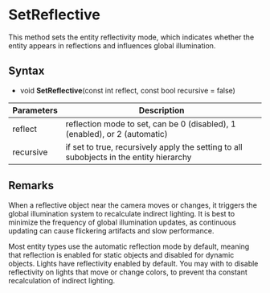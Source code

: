 # SetReflective

This method sets the entity reflectivity mode, which indicates whether the entity appears in reflections and influences global illumination.

## Syntax

- void **SetReflective**(const int reflect, const bool recursive = false)

| Parameters | Description |
|---|---|
| reflect | reflection mode to set, can be 0 (disabled), 1 (enabled), or 2 (automatic)
| recursive | if set to true, recursively apply the setting to all subobjects in the entity hierarchy |

## Remarks

When a reflective object near the camera moves or changes, it triggers the global illumination system to recalculate indirect lighting. It is best to minimize the frequency of global illumination updates, as continuous updating can cause flickering artifacts and slow performance.

Most entity types use the automatic reflection mode by default, meaning that reflection is enabled for static objects and disabled for dynamic objects. Lights have reflectivity enabled by default. You may with to disable reflectivity on lights that move or change colors, to prevent tha constant recalculation of indirect lighting.
